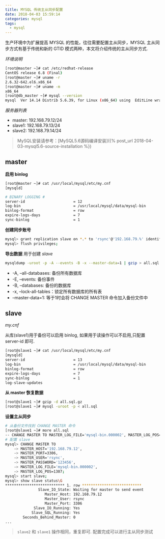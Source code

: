 ```yaml
---
title: MYSQL 传统主从同步配置
date: 2018-04-03 15:59:14
categories: mysql
tags:
  - mysql
---
```


生产环境中为扩展提高 MYSQL 的性能，往往需要配置主从同步，MYSQL 主从同步方式有基于传统和新的 GTID 模式两种，本文将介绍传统的主从同步方式.

<!-- more -->

*环境说明*

```bash
[root@master ~]# cat /etc/redhat-release
CentOS release 6.8 (Final)
[root@master ~]# uname -r
2.6.32-642.el6.x86_64
[root@master ~]# uname -m
x86_64
[root@db_master ~]# mysql --version
mysql  Ver 14.14 Distrib 5.6.39, for Linux (x86_64) using  EditLine wrapper
```

*服务器列表*

- master: 192.168.79.12/24
- slave1: 192.168.79.13/24
- slave2: 192.168.79.14/24

> MySQL安装请参考：[MySQL5.6源码编译安装]({% post_url 2018-04-03-mysql5.6-source-installation %})

## master

**启用 binlog**

```bash
[root@master ~]# cat /usr/local/mysql/etc/my.cnf
[mysqld]

# BINARY LOGGING #
server-id                      = 12
log-bin                        = /usr/local/mysql/data/mysql-bin
binlog-format                  = row
expire-logs-days               = 7
sync-binlog                    = 1
```

**创建同步账号**

```bash
mysql> grant replication slave on *.* to 'rsync'@'192.168.79.%' identified by '123456';
mysql> flush privileges;
```

**导出数据**
用于创建 *slave*

```bash
mysqldump -uroot -p -A --events -B -x --master-data=1 | gzip > all.sql.gz
```

- -A, –all-databases: 备份所有数据库
- -E, –events: 备份事件
- -B, –databases: 备份的数据库
- -x, –lock-all-tables：锁定所有数据库的所有表
- –master-data=1: 等于1时会将 CHANGE MASTER 命令加入备份文件中


## slave

*my.cnf*

从库(slave1)用于备份可以启用 binlog, 如果用于读操作可以不启用,只配置 server-id 即可.

```bash
[root@slave1 ~]# cat /usr/local/mysql/etc/my.cnf
[mysqld]
server-id                      = 13
log-bin                        = /usr/local/mysql/data/mysql-bin
binlog-format                  = row
expire-logs-days               = 7
sync-binlog                    = 1
log-slave-updates
```

**从 master 恢复数据**

```bash
[root@slave1 ~]# gzip -d all.sql.gz
[root@slave1 ~]# mysql -uroot -p < all.sql
```

**设置主从同步**

```bash
# 从备份文件找到 CHANGE MASTER 命令
[root@slave1 ~]# more all.sql
-- CHANGE MASTER TO MASTER_LOG_FILE='mysql-bin.000002', MASTER_LOG_POS=1307;
# 配置 slave
mysql> CHANGE MASTER TO
    -> MASTER_HOST='192.168.79.12',
    -> MASTER_PORT=3306,
    -> MASTER_USER='rsync',
    -> MASTER_PASSWORD='123456',
    -> MASTER_LOG_FILE='mysql-bin.000002',
    -> MASTER_LOG_POS=1307;
mysql> start slave;
mysql> show slave status\G
*************************** 1. row ***************************
               Slave_IO_State: Waiting for master to send event
                  Master_Host: 192.168.79.12
                  Master_User: rsync
                  Master_Port: 3306
             Slave_IO_Running: Yes
            Slave_SQL_Running: Yes
        Seconds_Behind_Master: 0
...
```

> `slave2` 和 `slave1` 操作相同，重复即可. 配置完成可以进行主从同步测试
